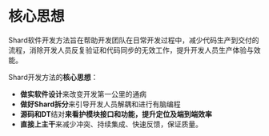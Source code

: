 



# 核心思想

Shard软件开发方法旨在帮助开发团队在日常开发过程中，减少代码生产到交付的流程，消除开发人员反复验证和代码同步的无效工作，提升开发人员生产体验与效能。

Shard开发方法的**核心思想**：

- **做实软件设计**来改变开发第一公里的通病
- **做好Shard拆分**来引导开发人员解耦和进行有脑编程
- **源码和DT**结对**来看护模块接口和功能，提升定位及端到端效率**
- **直接上主干**来减少冲突、持续集成、快速反馈，保证质量。

